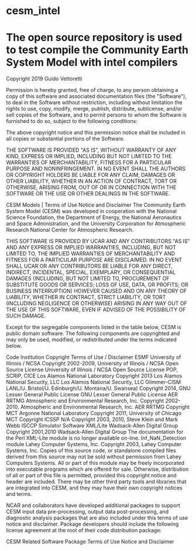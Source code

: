 # cesm_intel

# The open source repository is used to test compile the Community Earth System Model with intel compilers

Copyright 2019 Guido Vettoretti

Permission is hereby granted, free of charge, to any person obtaining a copy of this software and associated documentation files (the "Software"), to deal in the Software without restriction, including without limitation the rights to use, copy, modify, merge, publish, distribute, sublicense, and/or sell copies of the Software, and to permit persons to whom the Software is furnished to do so, subject to the following conditions:

The above copyright notice and this permission notice shall be included in all copies or substantial portions of the Software.

THE SOFTWARE IS PROVIDED "AS IS", WITHOUT WARRANTY OF ANY KIND, EXPRESS OR IMPLIED, INCLUDING BUT NOT LIMITED TO THE WARRANTIES OF MERCHANTABILITY, FITNESS FOR A PARTICULAR PURPOSE AND NONINFRINGEMENT. IN NO EVENT SHALL THE AUTHORS OR COPYRIGHT HOLDERS BE LIABLE FOR ANY CLAIM, DAMAGES OR OTHER LIABILITY, WHETHER IN AN ACTION OF CONTRACT, TORT OR OTHERWISE, ARISING FROM, OUT OF OR IN CONNECTION WITH THE SOFTWARE OR THE USE OR OTHER DEALINGS IN THE SOFTWARE.


CESM Models | Terms of Use Notice and Disclaimer
The Community Earth System Model (CESM) was developed in cooperation with the National Science Foundation, the Department of Energy, the National Aeronautics and Space Administration, and the University Corporation for Atmospheric Research National Center for Atmospheric Research. 

THIS SOFTWARE IS PROVIDED BY UCAR AND ANY CONTRIBUTORS "AS IS" AND ANY EXPRESS OR IMPLIED WARRANTIES, INCLUDING, BUT NOT LIMITED TO, THE IMPLIED WARRANTIES OF MERCHANTABILITY AND FITNESS FOR A PARTICULAR PURPOSE ARE DISCLAIMED. IN NO EVENT SHALL UCAR OR ANY CONTRIBUTORS BE LIABLE FOR ANY DIRECT, INDIRECT, INCIDENTAL, SPECIAL, EXEMPLARY, OR CONSEQUENTIAL DAMAGES (INCLUDING, BUT NOT LIMITED TO, PROCUREMENT OF SUBSTITUTE GOODS OR SERVICES; LOSS OF USE, DATA, OR PROFITS; OR BUSINESS INTERRUPTION) HOWEVER CAUSED AND ON ANY THEORY OF LIABILITY, WHETHER IN CONTRACT, STRICT LIABILITY, OR TORT (INCLUDING NEGLIGENCE OR OTHERWISE) ARISING IN ANY WAY OUT OF THE USE OF THIS SOFTWARE, EVEN IF ADVISED OF THE POSSIBILITY OF SUCH DAMAGE. 

Except for the segregable components listed in the table below, CESM is public domain software. The following components are copyrighted and may only be used, modified, or redistributed under the terms indicated below.

Code	Institution	Copyright	Terms of Use / Disclaimer
ESMF	University of Illinois / NCSA	Copyright 2002-2009, University of Illinois / NCSA Open Source License	University of Illinois / NCSA Open Source License
POP, SCRIP, CICE	Los Alamos National Laboratory	Copyright 2013 Los Alamos National Security, LLC	Los Alamos National Security, LLC
Glimmer-CISM	LANL/U. Bristol/U. Edinburgh/U. Montana/U. Swansea)	Copyright 2014, GNU Lesser General Public License	GNU Lesser General Public License
AER RRTMG	Atmospheric and Environmental Research, Inc.	Copyright 2002-2010, Atmospheric and Environmental Research, Inc.	AER RRTMG Copyright
MCT	Argonne National Laboratory	Copyright 2011, University of Chicago	MCT Copyright
ICSSP	N/A	Copyright 2003, 2010, Steve Klein and Mark Webb	ISCCP Simulator Software
XML/Lite	Wadsack-Allen Digital Group	Copyright 2001,2010 Wadsack-Allen Digital Group	The documentation for the Perl XML-Lite module is no longer available on-line.
Inf_NaN_Detection module	Lahey Computer Systems, Inc.	Copyright 2003, Lahey Computer Systems, Inc.	Copies of this source code, or standalone compiled files derived from this source may not be sold without permission from Lahey Computers Systems. All or part of this module may be freely incorporated into executable programs which are offered for sale. Otherwise, distribution of all or part of this file is permitted, provided this copyright notice and header are included.
There may be other third party tools and libraries that are integrated into CESM, and they may have their own copyright notices and terms. 

NCAR and collaborators have developed additional packages to support CESM input data pre-processing, output data post-processing, and diagnostic analysis packages that are also included under this terms of use notice and disclaimer. Package developers should include the following license agreement at the root of their code distribution package: 

CESM Related Software Package Terms of Use Notice and Disclaimer


